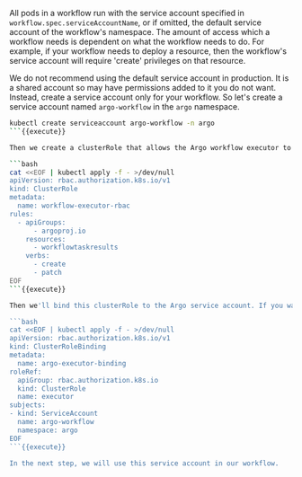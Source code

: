 All pods in a workflow run with the service account specified in `workflow.spec.serviceAccountName`, or if omitted, the default service account of the workflow's namespace. The amount of access which a workflow needs is dependent on what the workflow needs to do. For example, if your workflow needs to deploy a resource, then the workflow's service account will require 'create' privileges on that resource.

We do not recommend using the default service account in production. It is a shared account so may have permissions added to it you do not want. Instead, create a service account only for your workflow. So let's create a service account named `argo-workflow` in the `argo` namespace.

```bash
kubectl create serviceaccount argo-workflow -n argo
```{{execute}}

Then we create a clusterRole that allows the Argo workflow executor to create and patch workflow task results (the minimum require permissions for a successful workflow execution). Workflow Task Results are used to manage the progress of a workflow throughout its lifecycle.

```bash
cat <<EOF | kubectl apply -f - >/dev/null
apiVersion: rbac.authorization.k8s.io/v1
kind: ClusterRole
metadata:
  name: workflow-executor-rbac
rules:
  - apiGroups:
      - argoproj.io
    resources:
      - workflowtaskresults
    verbs:
      - create
      - patch
EOF
```{{execute}}

Then we'll bind this clusterRole to the Argo service account. If you want namespace-level isolation, you can create a namespace-level role and role binding instead.

```bash
cat <<EOF | kubectl apply -f - >/dev/null
apiVersion: rbac.authorization.k8s.io/v1
kind: ClusterRoleBinding
metadata:
  name: argo-executor-binding
roleRef:
  apiGroup: rbac.authorization.k8s.io
  kind: ClusterRole
  name: executor
subjects:
- kind: ServiceAccount
  name: argo-workflow
  namespace: argo
EOF
```{{execute}}

In the next step, we will use this service account in our workflow.
